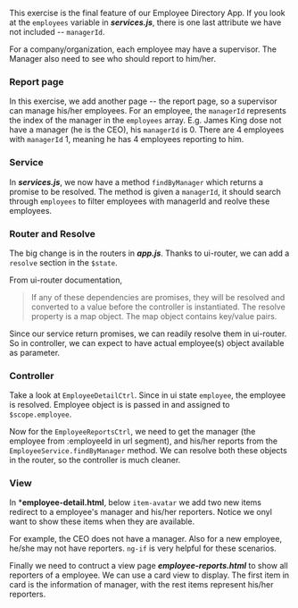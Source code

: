 This exercise is the final feature of our Employee Directory App. If you look at the ```employees``` variable in ***services.js***, 
there is one last attribute we have not included -- ```managerId```. 

For a company/organization, each employee may have a supervisor. The Manager also need to see who should report to him/her.

### Report page

In this exercise, we add another page -- the report page, so a supervisor can manage his/her employees. 
For an employee, the ```managerId``` represents the index of the manager in the ```employees``` array. E.g. James King dose not have 
a manager (he is the CEO), his ```managerId``` is 0. There are 4 employees with ```managerId``` 1, meaning he has 4 employees reporting to him.

### Service

In ***services.js***, we now have a method ```findByManager``` which returns a promise to be resolved. The method is given a ```managerId```, 
it should search through ```employees``` to filter employees with managerId and reolve these employees.

### Router and Resolve

The big change is in the routers in ***app.js***. Thanks to ui-router, we can add a ```resolve``` section in the ```$state```. 

From ui-router documentation, 

> If any of these dependencies are promises, they will be resolved and converted to a value before the controller is instantiated. 
The resolve property is a map object. The map object contains key/value pairs.

Since our service return promises, we can readily resolve them in ui-router. So in controller, we can expect to have actual employee(s) object 
available as parameter.

### Controller

Take a look at ```EmployeeDetailCtrl```. Since in  ui state ```employee```, the employee is resolved. Employee object is is passed in and 
assigned to ```$scope.employee```.

Now for the ```EmployeeReportsCtrl```, we need to get the manager (the employee from :employeeId in url segment), and his/her reports from the 
```EmployeeService.findByManager``` method. We can resolve both these objects in the router, so the controller is much cleaner.

### View

In ***employee-detail.html**, below ```item-avatar``` we add two new items redirect to a employee's manager and his/her reporters. Notice 
we onyl want to show these items when they are available. 

For example, the CEO does not have a manager. Also for a new employee, he/she may not have reporters. ```ng-if``` is very helpful for 
these scenarios.

Finally we need to contruct a view page ***employee-reports.html*** to show all reporters of a employee. We can use a card view to display. 
The first item in card is the information of manager, with the rest items represent his/her reporters.



